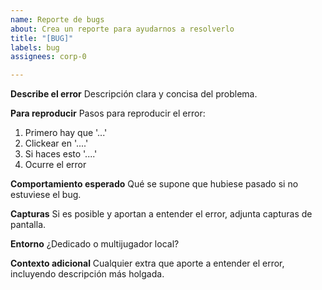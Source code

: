 ```yaml
---
name: Reporte de bugs
about: Crea un reporte para ayudarnos a resolverlo
title: "[BUG]"
labels: bug
assignees: corp-0

---
```


**Describe el error**
Descripción clara  y concisa del problema.

**Para reproducir**
Pasos para reproducir el error:
1. Primero hay que '...'
2. Clickear en '....'
3. Si haces esto '....'
4. Ocurre el error

**Comportamiento esperado**
Qué se supone que hubiese pasado si no estuviese el bug.

**Capturas**
Si es posible y aportan a entender el error, adjunta capturas de pantalla.

**Entorno**
¿Dedicado o multijugador local?

**Contexto adicional**
Cualquier extra que aporte a entender el error, incluyendo descripción más holgada.
